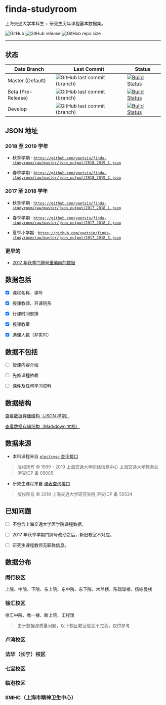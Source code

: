 # finda-studyroom

上海交通大学本科生 + 研究生历年课程基本数据集。

![GitHub](https://img.shields.io/github/license/yuetsin/finda-studyroom.svg)
![GitHub release](https://img.shields.io/github/release/yuetsin/finda-studyroom.svg)
![GitHub repo size](https://img.shields.io/github/repo-size/yuetsin/finda-studyroom.svg)

---

## 状态

| Data Branch | Last Commit | Status |
| ------------- | ------------- | ------------- |
| Master (Default) | ![GitHub last commit (branch)](https://img.shields.io/github/last-commit/yuetsin/finda-studyroom/master.svg) | [![Build Status](https://travis-ci.org/yuetsin/finda-studyroom.svg?branch=master)](https://travis-ci.org/yuetsin/finda-studyroom)  |
| Beta (Pre-Release) | ![GitHub last commit (branch)](https://img.shields.io/github/last-commit/yuetsin/finda-studyroom/be-ta.svg) | [![Build Status](https://travis-ci.org/yuetsin/finda-studyroom.svg?branch=be-ta)](https://travis-ci.org/yuetsin/finda-studyroom)  |
| Develop | ![GitHub last commit (branch)](https://img.shields.io/github/last-commit/yuetsin/finda-studyroom/dev.svg) | [![Build Status](https://travis-ci.org/yuetsin/finda-studyroom.svg?branch=dev)](https://travis-ci.org/yuetsin/finda-studyroom)  |

## JSON 地址

### 2018 至 2019 学年
* 秋季学期 · [`https://github.com/yuetsin/finda-studyroom/raw/master/json_output/2018_2019_1.json`](https://github.com/yuetsin/finda-studyroom/raw/master/json_output/2018_2019_1.json)

* 春季学期 · [`https://github.com/yuetsin/finda-studyroom/raw/master/json_output/2018_2019_2.json`](https://github.com/yuetsin/finda-studyroom/raw/master/json_output/2018_2019_2.json)

### 2017 至 2018 学年
* 秋季学期 · [`https://github.com/yuetsin/finda-studyroom/raw/master/json_output/2017_2018_1.json`](https://github.com/yuetsin/finda-studyroom/raw/master/json_output/2017_2018_1.json)

* 春季学期 · [`https://github.com/yuetsin/finda-studyroom/raw/master/json_output/2017_2018_2.json`](https://github.com/yuetsin/finda-studyroom/raw/master/json_output/2017_2018_2.json)

* 夏季小学期 · [`https://github.com/yuetsin/finda-studyroom/raw/master/json_output/2017_2018_3.json`](https://github.com/yuetsin/finda-studyroom/raw/master/json_output/2017_2018_3.json)

### 更早的

* [2017 年秋季门牌号重编前的数据](https://github.com/yuetsin/finda-studyroom/tree/master/json_output)

## 数据包括

- [x] 课程名称、课号

- [x] 授课教师、开课院系

- [x] 行课时间安排

- [x] 授课教室

- [x] 选课人数（非实时）

## 数据**不**包括

- [ ] 授课内容介绍

- [ ] 先修课程依赖

- [ ] 课件及任何学习资料

## 数据结构

[查看数据存储结构（JSON 样例）](https://github.com/yuetsin/finda-studyroom/blob/master/struct/structure.jsonnet)

[查看数据存储结构（Markdown 文档）](https://github.com/yuetsin/finda-studyroom/blob/master/format/format.md)

## 数据来源

* 本科课程来自 [`electsysq` 查询接口](http://electsysq.sjtu.edu.cn/ReportServer/Pages/ReportViewer.aspx?%2fExamArrange%2fLessonArrangeForOthers&rs:Command=Render)

> 版权所有 © 1999 - 2019 上海交通大学网络信息中心 上海交通大学教务处 沪交ICP 备 05005

* 研究生课程来自 [课表查询接口](http://www.yjs.sjtu.edu.cn:81/epstar/web/outer/KKBJ_CX/kkbj.jsp)

> 版权所有 © 2019 上海交通大学研究生院 沪交ICP 备 50534

## 已知问题

- [ ] 不包含上海交通大学医学院课程数据。

- [ ] 2017 年秋季学期门牌号改动之后，新旧教室不对应。

- [ ] 研究生课程教师无职称信息。

## 数据分布

### 闵行校区
上院、中院、下院、东上院、东中院、东下院、木兰楼、陈瑞球楼、杨咏曼楼

### 徐汇校区
徐汇中院、教一楼、新上院、工程馆

 > 由于数据源质量问题，以下校区教室信息不完善，仅供参考
### 卢湾校区
### 法华（长宁）校区
### 七宝校区
### 临港校区
### SMHC（上海市精神卫生中心）
